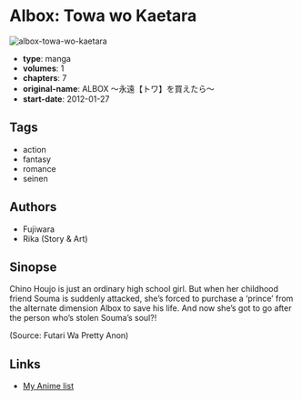 # Albox: Towa wo Kaetara

![albox-towa-wo-kaetara](https://cdn.myanimelist.net/images/manga/1/84353.jpg)

-   **type**: manga
-   **volumes**: 1
-   **chapters**: 7
-   **original-name**: ALBOX ～永遠【トワ】を買えたら～
-   **start-date**: 2012-01-27

## Tags

-   action
-   fantasy
-   romance
-   seinen

## Authors

-   Fujiwara
-   Rika (Story & Art)

## Sinopse

Chino Houjo is just an ordinary high school girl. But when her childhood friend Souma is suddenly attacked, she’s forced to purchase a ‘prince’ from the alternate dimension Albox to save his life. And now she’s got to go after the person who’s stolen Souma’s soul?!

(Source: Futari Wa Pretty Anon)

## Links

-   [My Anime list](https://myanimelist.net/manga/35119/Albox__Towa_wo_Kaetara)
